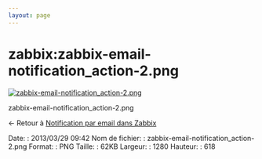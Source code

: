 ```yaml
---
layout: page
---
```


zabbix:zabbix-email-notification\_action-2.png
==============================================

[![zabbix-email-notification\_action-2.png](..//assets/media/zabbix/zabbix-email-notification_action-2.png@cache=&w=900&h=434 "zabbix-email-notification_action-2.png")](..//assets/media/zabbix/zabbix-email-notification_action-2.png@cache= "Afficher le fichier original")

zabbix-email-notification\_action-2.png

← Retour à [Notification par email dans
Zabbix](../../zabbix/zabbix-email-notification.html "zabbix:zabbix-email-notification")

Date:
:   2013/03/29 09:42
Nom de fichier:
:   zabbix-email-notification\_action-2.png
Format:
:   PNG
Taille:
:   62KB
Largeur:
:   1280
Hauteur:
:   618

